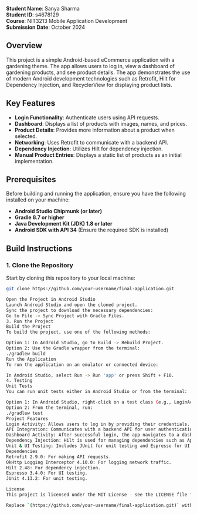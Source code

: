 **Student Name**: Sanya Sharma  
**Student ID**: s4678129  
**Course**: NIT3213 Mobile Application Development  
**Submission Date**: October 2024

## Overview
This project is a simple Android-based eCommerce application with a gardening theme. The app allows users to log in, view a dashboard of gardening products, and see product details. The app demonstrates the use of modern Android development technologies such as Retrofit, Hilt for Dependency Injection, and RecyclerView for displaying product lists.

## Key Features
- **Login Functionality**: Authenticate users using API requests.
- **Dashboard**: Displays a list of products with images, names, and prices.
- **Product Details**: Provides more information about a product when selected.
- **Networking**: Uses Retrofit to communicate with a backend API.
- **Dependency Injection**: Utilizes Hilt for dependency injection.
- **Manual Product Entries**: Displays a static list of products as an initial implementation.
  
## Prerequisites

Before building and running the application, ensure you have the following installed on your machine:
- **Android Studio Chipmunk (or later)**
- **Gradle 8.7 or higher**
- **Java Development Kit (JDK) 1.8 or later**
- **Android SDK with API 34** (Ensure the required SDK is installed)

## Build Instructions

### 1. Clone the Repository
Start by cloning this repository to your local machine:

```bash
git clone https://github.com/your-username/final-application.git

Open the Project in Android Studio
Launch Android Studio and open the cloned project.
Sync the project to download the necessary dependencies:
Go to File -> Sync Project with Gradle Files.
3. Run the Project
Build the Project
To build the project, use one of the following methods:

Option 1: In Android Studio, go to Build -> Rebuild Project.
Option 2: Use the Gradle wrapper from the terminal:
./gradlew build
Run the Application
To run the application on an emulator or connected device:

In Android Studio, select Run -> Run 'app' or press Shift + F10.
4. Testing
Unit Tests
You can run unit tests either in Android Studio or from the terminal:

Option 1: In Android Studio, right-click on a test class (e.g., LoginActivityTest) and select Run 'Test'.
Option 2: From the terminal, run:
./gradlew test
Project Features
Login Activity: Allows users to log in by providing their credentials.
API Integration: Communicates with a backend API for user authentication via Retrofit.
Dashboard Activity: After successful login, the app navigates to a dashboard displaying user information.
Dependency Injection: Hilt is used for managing dependencies such as ApiService.
Unit & UI Testing: Includes JUnit for unit testing and Espresso for UI testing.
Dependencies
Retrofit 2.9.0: For making API requests.
OkHttp Logging Interceptor 4.10.0: For logging network traffic.
Hilt 2.48: For dependency injection.
Espresso 3.4.0: For UI testing.
JUnit 4.13.2: For unit testing.

License
This project is licensed under the MIT License - see the LICENSE file for details.

Replace `(https://github.com/your-username/final-application.git)` with the actual URL of your GitHub repository before submitting the project. You can also create or edit the `LICENSE` file in the repository if needed. This format is optimized for GitHub Markdown rendering.


